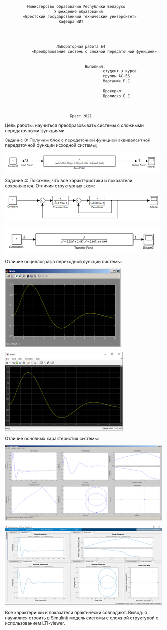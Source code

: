              
              Министерство образования Республики Беларусь
                          Учреждение образования 
            «Брестский государственный технический университет»
                            Кафедра ИИТ




                           Лабораторная работа №4 
                «Преобразование системы с сложной передаточной функцией»


	                                	Выполнил:
                                                студент 3 курса
                                                группы АС-56
                                                Мартынюк Р.С.

                                                Проверил:
                                                Пролиско Е.Е.



                                 Брест 2021

Цель работы: научиться преобразовывать системы с сложными передаточными функциями. 
 
Задание 3: Получим блок с передаточной функцией эквивалентной передаточной функции исходной системы;
 
![Screenshot](../src/1.png)

Задание 4: Покажем, что все характеристики и показатели сохраняются.
Отличия структурных схем:
 
![Screenshot](../src/2.png)

![Screenshot](../src/3.png)

Отличие осциллографа переходной функции системы:
 
![Screenshot](../src/4.png)

![Screenshot](../src/5.png)
 
Отличие основных характеристик системы:
 
![Screenshot](../src/6.png)

![Screenshot](../src/7.png)

Все характерички и показатели практически совпадают.
Вывод: я научилися строить в Simulink модель системы с сложной структурой с использованием LTI-viewer.

 
